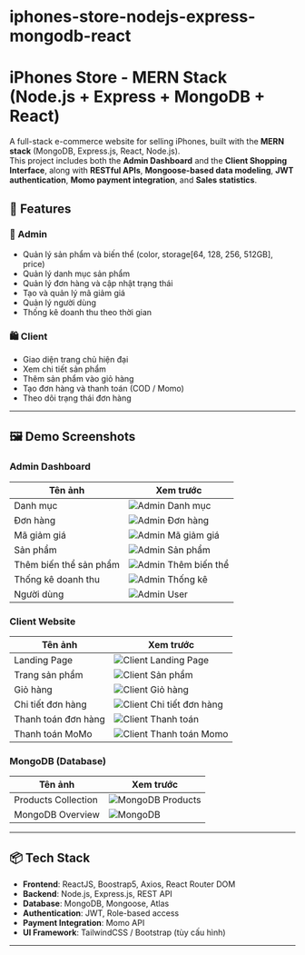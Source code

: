 # iphones-store-nodejs-express-mongodb-react

# iPhones Store - MERN Stack (Node.js + Express + MongoDB + React)

A full-stack e-commerce website for selling iPhones, built with the **MERN stack** (MongoDB, Express.js, React, Node.js).  
This project includes both the **Admin Dashboard** and the **Client Shopping Interface**, along with **RESTful APIs**, **Mongoose-based data modeling**, **JWT authentication**, **Momo payment integration**, and **Sales statistics**.

## 🚀 Features

### 👤 Admin
- Quản lý sản phẩm và biến thể (color, storage[64, 128, 256, 512GB], price)
- Quản lý danh mục sản phẩm
- Quản lý đơn hàng và cập nhật trạng thái
- Tạo và quản lý mã giảm giá
- Quản lý người dùng
- Thống kê doanh thu theo thời gian

### 🛍️ Client
- Giao diện trang chủ hiện đại
- Xem chi tiết sản phẩm
- Thêm sản phẩm vào giỏ hàng
- Tạo đơn hàng và thanh toán (COD / Momo)
- Theo dõi trạng thái đơn hàng

---

## 🖼️ Demo Screenshots

### Admin Dashboard

| Tên ảnh | Xem trước |
|--------|-----------|
| Danh mục | ![Admin Danh mục](./imagesDemo/admin%20danh%20mục.png) |
| Đơn hàng | ![Admin Đơn hàng](./imagesDemo/admin%20đơn%20hàng.png) |
| Mã giảm giá | ![Admin Mã giảm giá](./imagesDemo/admin%20mã%20giảm%20giá.png) |
| Sản phẩm | ![Admin Sản phẩm](./imagesDemo/admin%20sản%20phẩm.png) |
| Thêm biến thể sản phẩm | ![Admin Thêm biến thể](./imagesDemo/admin%20thêm%20biến%20thể%20sản%20phẩm.png) |
| Thống kê doanh thu | ![Admin Thống kê](./imagesDemo/admin%20thống%20kê.png) |
| Người dùng | ![Admin User](./imagesDemo/admin%20user.png) |

### Client Website

| Tên ảnh | Xem trước |
|--------|-----------|
| Landing Page | ![Client Landing Page](./imagesDemo/client%20landing%20page.png) |
| Trang sản phẩm | ![Client Sản phẩm](./imagesDemo/client%20sản%20phẩm.png) |
| Giỏ hàng | ![Client Giỏ hàng](./imagesDemo/client%20giỏ%20hàng.png) |
| Chi tiết đơn hàng | ![Client Chi tiết đơn hàng](./imagesDemo/client%20chi%20tiết%20đơn%20hàng.png) |
| Thanh toán đơn hàng | ![Client Thanh toán](./imagesDemo/client%20thanh%20toán%20đơn%20hàng.png) |
| Thanh toán MoMo | ![Client Thanh toán Momo](./imagesDemo/client%20thanh%20toán%20momo.png) |

### MongoDB (Database)

| Tên ảnh | Xem trước |
|--------|-----------|
| Products Collection | ![MongoDB Products](./imagesDemo/mongdb%20products.png) |
| MongoDB Overview | ![MongoDB](./imagesDemo/mongodb.png) |

---

## 📦 Tech Stack

- **Frontend**: ReactJS, Boostrap5, Axios, React Router DOM
- **Backend**: Node.js, Express.js, REST API
- **Database**: MongoDB, Mongoose, Atlas
- **Authentication**: JWT, Role-based access
- **Payment Integration**: Momo API
- **UI Framework**: TailwindCSS / Bootstrap (tùy cấu hình)

---
